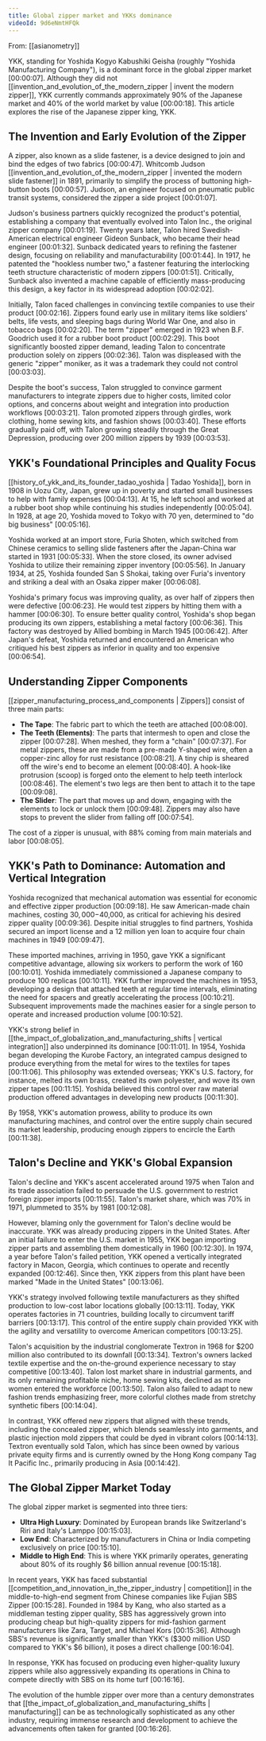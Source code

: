 ```yaml
---
title: Global zipper market and YKKs dominance
videoId: 9d6eNmtHFQk
---
```


From: [[asianometry]] <br/> 

YKK, standing for Yoshida Kogyo Kabushiki Geisha (roughly "Yoshida Manufacturing Company"), is a dominant force in the global zipper market <a class="yt-timestamp" data-t="00:00:07">[00:00:07]</a>. Although they did not [[invention_and_evolution_of_the_modern_zipper | invent the modern zipper]], YKK currently commands approximately 90% of the Japanese market and 40% of the world market by value <a class="yt-timestamp" data-t="00:00:18">[00:00:18]</a>. This article explores the rise of the Japanese zipper king, YKK.

## The Invention and Early Evolution of the Zipper

A zipper, also known as a slide fastener, is a device designed to join and bind the edges of two fabrics <a class="yt-timestamp" data-t="00:00:47">[00:00:47]</a>. Whitcomb Judson [[invention_and_evolution_of_the_modern_zipper | invented the modern slide fastener]] in 1891, primarily to simplify the process of buttoning high-button boots <a class="yt-timestamp" data-t="00:00:57">[00:00:57]</a>. Judson, an engineer focused on pneumatic public transit systems, considered the zipper a side project <a class="yt-timestamp" data-t="00:01:07">[00:01:07]</a>.

Judson's business partners quickly recognized the product's potential, establishing a company that eventually evolved into Talon Inc., the original zipper company <a class="yt-timestamp" data-t="00:01:19">[00:01:19]</a>. Twenty years later, Talon hired Swedish-American electrical engineer Gideon Sunback, who became their head engineer <a class="yt-timestamp" data-t="00:01:32">[00:01:32]</a>. Sunback dedicated years to refining the fastener design, focusing on reliability and manufacturability <a class="yt-timestamp" data-t="00:01:44">[00:01:44]</a>. In 1917, he patented the "hookless number two," a fastener featuring the interlocking teeth structure characteristic of modern zippers <a class="yt-timestamp" data-t="00:01:51">[00:01:51]</a>. Critically, Sunback also invented a machine capable of efficiently mass-producing this design, a key factor in its widespread adoption <a class="yt-timestamp" data-t="00:02:02">[00:02:02]</a>.

Initially, Talon faced challenges in convincing textile companies to use their product <a class="yt-timestamp" data-t="00:02:16">[00:02:16]</a>. Zippers found early use in military items like soldiers' belts, life vests, and sleeping bags during World War One, and also in tobacco bags <a class="yt-timestamp" data-t="00:02:20">[00:02:20]</a>. The term "zipper" emerged in 1923 when B.F. Goodrich used it for a rubber boot product <a class="yt-timestamp" data-t="00:02:29">[00:02:29]</a>. This boot significantly boosted zipper demand, leading Talon to concentrate production solely on zippers <a class="yt-timestamp" data-t="00:02:36">[00:02:36]</a>. Talon was displeased with the generic "zipper" moniker, as it was a trademark they could not control <a class="yt-timestamp" data-t="00:03:03">[00:03:03]</a>.

Despite the boot's success, Talon struggled to convince garment manufacturers to integrate zippers due to higher costs, limited color options, and concerns about weight and integration into production workflows <a class="yt-timestamp" data-t="00:03:21">[00:03:21]</a>. Talon promoted zippers through girdles, work clothing, home sewing kits, and fashion shows <a class="yt-timestamp" data-t="00:03:40">[00:03:40]</a>. These efforts gradually paid off, with Talon growing steadily through the Great Depression, producing over 200 million zippers by 1939 <a class="yt-timestamp" data-t="00:03:53">[00:03:53]</a>.

## YKK's Foundational Principles and Quality Focus

[[history_of_ykk_and_its_founder_tadao_yoshida | Tadao Yoshida]], born in 1908 in Uozu City, Japan, grew up in poverty and started small businesses to help with family expenses <a class="yt-timestamp" data-t="00:04:13">[00:04:13]</a>. At 15, he left school and worked at a rubber boot shop while continuing his studies independently <a class="yt-timestamp" data-t="00:05:04">[00:05:04]</a>. In 1928, at age 20, Yoshida moved to Tokyo with 70 yen, determined to "do big business" <a class="yt-timestamp" data-t="00:05:16">[00:05:16]</a>.

Yoshida worked at an import store, Furia Shoten, which switched from Chinese ceramics to selling slide fasteners after the Japan-China war started in 1931 <a class="yt-timestamp" data-t="00:05:33">[00:05:33]</a>. When the store closed, its owner advised Yoshida to utilize their remaining zipper inventory <a class="yt-timestamp" data-t="00:05:56">[00:05:56]</a>. In January 1934, at 25, Yoshida founded San S Shokai, taking over Furia's inventory and striking a deal with an Osaka zipper maker <a class="yt-timestamp" data-t="00:06:08">[00:06:08]</a>.

Yoshida's primary focus was improving quality, as over half of zippers then were defective <a class="yt-timestamp" data-t="00:06:23">[00:06:23]</a>. He would test zippers by hitting them with a hammer <a class="yt-timestamp" data-t="00:06:30">[00:06:30]</a>. To ensure better quality control, Yoshida's shop began producing its own zippers, establishing a metal factory <a class="yt-timestamp" data-t="00:06:36">[00:06:36]</a>. This factory was destroyed by Allied bombing in March 1945 <a class="yt-timestamp" data-t="00:06:42">[00:06:42]</a>. After Japan's defeat, Yoshida returned and encountered an American who critiqued his best zippers as inferior in quality and too expensive <a class="yt-timestamp" data-t="00:06:54">[00:06:54]</a>.

## Understanding Zipper Components

[[zipper_manufacturing_process_and_components | Zippers]] consist of three main parts:
*   **The Tape**: The fabric part to which the teeth are attached <a class="yt-timestamp" data-t="00:08:00">[00:08:00]</a>.
*   **The Teeth (Elements)**: The parts that intermesh to open and close the zipper <a class="yt-timestamp" data-t="00:07:28">[00:07:28]</a>. When meshed, they form a "chain" <a class="yt-timestamp" data-t="00:07:37">[00:07:37]</a>. For metal zippers, these are made from a pre-made Y-shaped wire, often a copper-zinc alloy for rust resistance <a class="yt-timestamp" data-t="00:08:21">[00:08:21]</a>. A tiny chip is sheared off the wire's end to become an element <a class="yt-timestamp" data-t="00:08:40">[00:08:40]</a>. A hook-like protrusion (scoop) is forged onto the element to help teeth interlock <a class="yt-timestamp" data-t="00:08:46">[00:08:46]</a>. The element's two legs are then bent to attach it to the tape <a class="yt-timestamp" data-t="00:09:08">[00:09:08]</a>.
*   **The Slider**: The part that moves up and down, engaging with the elements to lock or unlock them <a class="yt-timestamp" data-t="00:09:48">[00:09:48]</a>. Zippers may also have stops to prevent the slider from falling off <a class="yt-timestamp" data-t="00:07:54">[00:07:54]</a>.

The cost of a zipper is unusual, with 88% coming from main materials and labor <a class="yt-timestamp" data-t="00:08:05">[00:08:05]</a>.

## YKK's Path to Dominance: Automation and Vertical Integration

Yoshida recognized that mechanical automation was essential for economic and effective zipper production <a class="yt-timestamp" data-t="00:09:18">[00:09:18]</a>. He saw American-made chain machines, costing $30,000-$40,000, as critical for achieving his desired zipper quality <a class="yt-timestamp" data-t="00:09:36">[00:09:36]</a>. Despite initial struggles to find partners, Yoshida secured an import license and a 12 million yen loan to acquire four chain machines in 1949 <a class="yt-timestamp" data-t="00:09:47">[00:09:47]</a>.

These imported machines, arriving in 1950, gave YKK a significant competitive advantage, allowing six workers to perform the work of 160 <a class="yt-timestamp" data-t="00:10:01">[00:10:01]</a>. Yoshida immediately commissioned a Japanese company to produce 100 replicas <a class="yt-timestamp" data-t="00:10:11">[00:10:11]</a>. YKK further improved the machines in 1953, developing a design that attached teeth at regular time intervals, eliminating the need for spacers and greatly accelerating the process <a class="yt-timestamp" data-t="00:10:21">[00:10:21]</a>. Subsequent improvements made the machines easier for a single person to operate and increased production volume <a class="yt-timestamp" data-t="00:10:52">[00:10:52]</a>.

YKK's strong belief in [[the_impact_of_globalization_and_manufacturing_shifts | vertical integration]] also underpinned its dominance <a class="yt-timestamp" data-t="00:11:01">[00:11:01]</a>. In 1954, Yoshida began developing the Kurobe Factory, an integrated campus designed to produce everything from the metal for wires to the textiles for tapes <a class="yt-timestamp" data-t="00:11:06">[00:11:06]</a>. This philosophy was extended overseas; YKK's U.S. factory, for instance, melted its own brass, created its own polyester, and wove its own zipper tapes <a class="yt-timestamp" data-t="00:11:15">[00:11:15]</a>. Yoshida believed this control over raw material production offered advantages in developing new products <a class="yt-timestamp" data-t="00:11:30">[00:11:30]</a>.

By 1958, YKK's automation prowess, ability to produce its own manufacturing machines, and control over the entire supply chain secured its market leadership, producing enough zippers to encircle the Earth <a class="yt-timestamp" data-t="00:11:38">[00:11:38]</a>.

## Talon's Decline and YKK's Global Expansion

Talon's decline and YKK's ascent accelerated around 1975 when Talon and its trade association failed to persuade the U.S. government to restrict foreign zipper imports <a class="yt-timestamp" data-t="00:11:55">[00:11:55]</a>. Talon's market share, which was 70% in 1971, plummeted to 35% by 1981 <a class="yt-timestamp" data-t="00:12:08">[00:12:08]</a>.

However, blaming only the government for Talon's decline would be inaccurate. YKK was already producing zippers in the United States. After an initial failure to enter the U.S. market in 1955, YKK began importing zipper parts and assembling them domestically in 1960 <a class="yt-timestamp" data-t="00:12:30">[00:12:30]</a>. In 1974, a year before Talon's failed petition, YKK opened a vertically integrated factory in Macon, Georgia, which continues to operate and recently expanded <a class="yt-timestamp" data-t="00:12:46">[00:12:46]</a>. Since then, YKK zippers from this plant have been marked "Made in the United States" <a class="yt-timestamp" data-t="00:13:06">[00:13:06]</a>.

YKK's strategy involved following textile manufacturers as they shifted production to low-cost labor locations globally <a class="yt-timestamp" data-t="00:13:11">[00:13:11]</a>. Today, YKK operates factories in 71 countries, building locally to circumvent tariff barriers <a class="yt-timestamp" data-t="00:13:17">[00:13:17]</a>. This control of the entire supply chain provided YKK with the agility and versatility to overcome American competitors <a class="yt-timestamp" data-t="00:13:25">[00:13:25]</a>.

Talon's acquisition by the industrial conglomerate Textron in 1968 for $200 million also contributed to its downfall <a class="yt-timestamp" data-t="00:13:34">[00:13:34]</a>. Textron's owners lacked textile expertise and the on-the-ground experience necessary to stay competitive <a class="yt-timestamp" data-t="00:13:40">[00:13:40]</a>. Talon lost market share in industrial garments, and its only remaining profitable niche, home sewing kits, declined as more women entered the workforce <a class="yt-timestamp" data-t="00:13:50">[00:13:50]</a>. Talon also failed to adapt to new fashion trends emphasizing freer, more colorful clothes made from stretchy synthetic fibers <a class="yt-timestamp" data-t="00:14:04">[00:14:04]</a>.

In contrast, YKK offered new zippers that aligned with these trends, including the concealed zipper, which blends seamlessly into garments, and plastic injection mold zippers that could be dyed in vibrant colors <a class="yt-timestamp" data-t="00:14:13">[00:14:13]</a>. Textron eventually sold Talon, which has since been owned by various private equity firms and is currently owned by the Hong Kong company Tag It Pacific Inc., primarily producing in Asia <a class="yt-timestamp" data-t="00:14:42">[00:14:42]</a>.

## The Global Zipper Market Today

The global zipper market is segmented into three tiers:
*   **Ultra High Luxury**: Dominated by European brands like Switzerland's Riri and Italy's Lamppo <a class="yt-timestamp" data-t="00:15:03">[00:15:03]</a>.
*   **Low End**: Characterized by manufacturers in China or India competing exclusively on price <a class="yt-timestamp" data-t="00:15:10">[00:15:10]</a>.
*   **Middle to High End**: This is where YKK primarily operates, generating about 80% of its roughly $6 billion annual revenue <a class="yt-timestamp" data-t="00:15:18">[00:15:18]</a>.

In recent years, YKK has faced substantial [[competition_and_innovation_in_the_zipper_industry | competition]] in the middle-to-high-end segment from Chinese companies like Fujian SBS Zipper <a class="yt-timestamp" data-t="00:15:28">[00:15:28]</a>. Founded in 1984 by Kang, who also started as a middleman testing zipper quality, SBS has aggressively grown into producing cheap but high-quality zippers for mid-fashion garment manufacturers like Zara, Target, and Michael Kors <a class="yt-timestamp" data-t="00:15:36">[00:15:36]</a>. Although SBS's revenue is significantly smaller than YKK's ($300 million USD compared to YKK's $6 billion), it poses a direct challenge <a class="yt-timestamp" data-t="00:16:04">[00:16:04]</a>.

In response, YKK has focused on producing even higher-quality luxury zippers while also aggressively expanding its operations in China to compete directly with SBS on its home turf <a class="yt-timestamp" data-t="00:16:16">[00:16:16]</a>.

The evolution of the humble zipper over more than a century demonstrates that [[the_impact_of_globalization_and_manufacturing_shifts | manufacturing]] can be as technologically sophisticated as any other industry, requiring immense research and development to achieve the advancements often taken for granted <a class="yt-timestamp" data-t="00:16:26">[00:16:26]</a>.